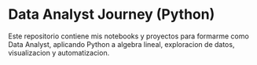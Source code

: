 # Data Analyst Journey (Python)
Este repositorio contiene mis notebooks y proyectos para formarme como Data Analyst, aplicando Python a algebra lineal, exploracion de datos, visualizacion y automatizacion.
